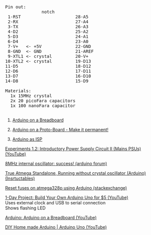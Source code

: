 <pre>
Pin out:
              notch
 1-RST                     28-A5
 2-RX                      27-A4
 3-TX                      26-A3
 4-D2                      25-A2
 5-D3                      24-A1
 6-D4                      23-A0
 7-V+   <- +5V             22-GND
 8-GND  <- GND             21-AREF
 9-XTL1 <- crystal         20-V+
10-XTL2 <- crystal         19-D13
11-D5                      18-D12
12-D6                      17-D11
13-D7                      16-D10
14-D8                      15-D9

Materials:
  1x 15MHz crystal
  2x 20 picoFara capacitors
  1x 100 nanoFara capacitor

</pre>
1. [Arduino on a Breadboard](https://www.youtube.com/watch?v=ufQZnAAxZ7A)

2. [Arduino on a Proto-Board - Make it permanent!](https://www.youtube.com/watch?v=vMu1UjBxOiQ)

3. [Arduino as ISP](https://www.youtube.com/watch?v=muP1dp73Mdg)


[Experiments 1.2: Introductory Power Supply Circuit II (Mains PSUs) (YouTube)](https://www.youtube.com/watch?v=FVMrA8C-GM0&index=2&list=PL5FF254536988FB37)

[8MHz internal oscillator: success! (arduino forum)](http://forum.arduino.cc/index.php?topic=124879.0)

[True Atmega Standalone, Running without crystal oscillator (Arduino) (Insrtuctables)](http://www.instructables.com/id/Atmega-Standalone-Running-without-crystal-oscillat/)

[Reset fuses on atmega328p using Arduino (stackexchange)](http://arduino.stackexchange.com/questions/1672/reset-fuses-on-atmega328p-using-arduino?rq=1)

[1-Day Project: Build Your Own Arduino Uno for $5 (YouTube)](https://www.youtube.com/watch?v=sNIMCdVOHOM)  
Uses external clock and USB to serial connection  
Shows flashing LED

[Arduino: Arduino on a Breadboard (YouTube)](https://www.youtube.com/watch?v=_m9aciePKEk)

[DIY Home made Arduino | Arduino Uno (YouTube)](https://www.youtube.com/watch?v=tlh0dBa2bFA)

